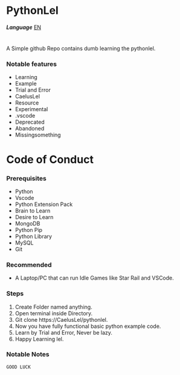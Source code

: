 # PythonLel

**_Language_**
[EN](README.md)

#
A Simple github Repo contains dumb learning the pythonlel.
### Notable features
- Learning
- Example
- Trial and Error
- CaelusLel
- Resource
- Experimental
- .vscode
- Deprecated
- Abandoned
- Missingsomething

# Code of Conduct

### Prerequisites
* Python
* Vscode
* Python Extension Pack
* Brain to Learn
* Desire to Learn
* MongoDB
* Python Pip
* Python Library
* MySQL
* Git

### Recommended
* A Laptop/PC that can run Idle Games like Star Rail and VSCode.

### Steps
1. Create Folder named anything.
2. Open terminal inside Directory.
3. Git clone https://CaelusLel/pythonlel.
4. Now you have fully functional basic python example code.
5. Learn by Trial and Error, Never be lazy.
6. Happy Learning lel.

### Notable Notes

```
GOOD LUCK 
```
